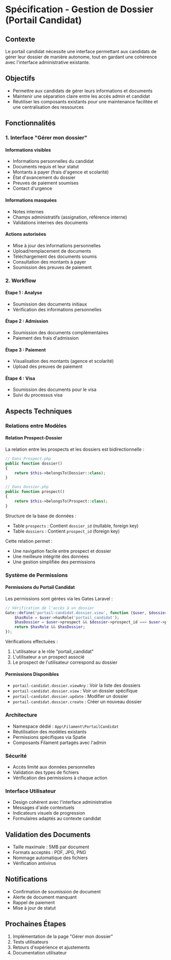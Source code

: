 # Spécification - Gestion de Dossier (Portail Candidat)

## Contexte
Le portail candidat nécessite une interface permettant aux candidats de gérer leur dossier de manière autonome, tout en gardant une cohérence avec l'interface administrative existante.

## Objectifs
- Permettre aux candidats de gérer leurs informations et documents
- Maintenir une séparation claire entre les accès admin et candidat
- Réutiliser les composants existants pour une maintenance facilitée et une centralisation des ressources

## Fonctionnalités

### 1. Interface "Gérer mon dossier"

#### Informations visibles
- Informations personnelles du candidat
- Documents requis et leur statut
- Montants à payer (frais d'agence et scolarité)
- État d'avancement du dossier
- Preuves de paiement soumises
- Contact d'urgence

#### Informations masquées
- Notes internes
- Champs administratifs (assignation, référence interne)
- Validations internes des documents

#### Actions autorisées
- Mise à jour des informations personnelles
- Upload/remplacement de documents
- Téléchargement des documents soumis
- Consultation des montants à payer
- Soumission des preuves de paiement

### 2. Workflow

#### Étape 1 : Analyse
- Soumission des documents initiaux
- Vérification des informations personnelles

#### Étape 2 : Admission
- Soumission des documents complémentaires
- Paiement des frais d'admission

#### Étape 3 : Paiement
- Visualisation des montants (agence et scolarité)
- Upload des preuves de paiement

#### Étape 4 : Visa
- Soumission des documents pour le visa
- Suivi du processus visa

## Aspects Techniques

### Relations entre Modèles

#### Relation Prospect-Dossier
La relation entre les prospects et les dossiers est bidirectionnelle :

```php
// Dans Prospect.php
public function dossier()
{
    return $this->belongsTo(Dossier::class);
}

// Dans Dossier.php
public function prospect()
{
    return $this->belongsTo(Prospect::class);
}
```

Structure de la base de données :
- Table `prospects` : Contient `dossier_id` (nullable, foreign key)
- Table `dossiers` : Contient `prospect_id` (foreign key)

Cette relation permet :
- Une navigation facile entre prospect et dossier
- Une meilleure intégrité des données
- Une gestion simplifiée des permissions

### Système de Permissions

#### Permissions du Portail Candidat
Les permissions sont gérées via les Gates Laravel :

```php
// Vérification de l'accès à un dossier
Gate::define('portail-candidat.dossier.view', function ($user, $dossier) {
    $hasRole = $user->hasRole('portail_candidat');
    $hasDossier = $user->prospect && $dossier->prospect_id === $user->prospect->id;
    return $hasRole && $hasDossier;
});
```

Vérifications effectuées :
1. L'utilisateur a le rôle "portail_candidat"
2. L'utilisateur a un prospect associé
3. Le prospect de l'utilisateur correspond au dossier

#### Permissions Disponibles
- `portail-candidat.dossier.viewAny` : Voir la liste des dossiers
- `portail-candidat.dossier.view` : Voir un dossier spécifique
- `portail-candidat.dossier.update` : Modifier un dossier
- `portail-candidat.dossier.create` : Créer un nouveau dossier

### Architecture
- Namespace dédié : `App\Filament\PortailCandidat`
- Réutilisation des modèles existants
- Permissions spécifiques via Spatie
- Composants Filament partagés avec l'admin

### Sécurité
- Accès limité aux données personnelles
- Validation des types de fichiers
- Vérification des permissions à chaque action

### Interface Utilisateur
- Design cohérent avec l'interface administrative
- Messages d'aide contextuels
- Indicateurs visuels de progression
- Formulaires adaptés au contexte candidat

## Validation des Documents
- Taille maximale : 5MB par document
- Formats acceptés : PDF, JPG, PNG
- Nommage automatique des fichiers
- Vérification antivirus

## Notifications
- Confirmation de soumission de document
- Alerte de document manquant
- Rappel de paiement
- Mise à jour de statut

## Prochaines Étapes
1. Implémentation de la page "Gérer mon dossier"
2. Tests utilisateurs
3. Retours d'expérience et ajustements
4. Documentation utilisateur

